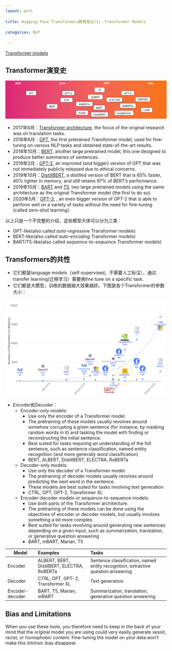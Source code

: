 ```yaml
---
layout: post

title: Hugging Face Transformers教程笔记(1)：Transformer Models

categories: NLP

---
```


[Transformer models](https://huggingface.co/course/chapter1)

## Transformer演变史

![image01](/images/posts/2021072801.png)

- 2017年6月：[Transformer architecture](https://arxiv.org/abs/1706.03762), the focus of the original research was on translation tasks.
- 2018年6月：[GPT](https://cdn.openai.com/research-covers/language-unsupervised/language_understanding_paper.pdf), the first pretrained Transformer model, used for fine-tuning on various NLP tasks and obtained state-of-the-art results.
- 2018年10月：[BERT](https://arxiv.org/abs/1810.04805), another large pretrained model, this one designed to produce better summaries of sentences.
- 2019年2月：[GPT-2](https://cdn.openai.com/better-language-models/language_models_are_unsupervised_multitask_learners.pdf), an improved (and bigger) version of GPT that was not immediately publicly released due to ethical concerns.
- 2019年10月：[DistillBERT](https://arxiv.org/abs/1910.01108), a distilled version of BERT that is 60% faster, 40% lighter in memory, and still retains 97% of BERT’s performance.
- 2019年10月：[BART](https://arxiv.org/abs/1910.13461) and [T5](https://arxiv.org/abs/1910.10683), two large pretrained models using the same architecture as the original Transformer model (the first to do so).
- 2020年5月：[GPT-3](https://arxiv.org/abs/2005.14165), , an even bigger version of GPT-2 that is able to perform well on a variety of tasks without the need for fine-tuning (called zero-shot learning).

以上只是一个不完整的介绍，这些模型大体可以分为三类：

- GPT-like(also called *auto-regressive* Transformer models)
- BERT-like(also called *auto-encoding* Transformer models)
- BART/T5-like(also called *sequence-to-sequence* Transformer models)

## Transformers的共性

- 它们都是language models（self-supervised，不需要人工标注），通过transfer learning(迁移学习）需要再fine tune on a specific task.
- 它们都是大模型，训练的数据越大效果越好。下图是各个Transformer的参数大小：

![image2](/images/posts/2021072802.png)

- Encoder和Decoder：
    - Encoder-only models:  
        - Use only the encoder of a Transformer model.
        - The pretraining of these models usually revolves around somehow corrupting a given sentence (for instance, by masking random words in it) and tasking the model with finding or reconstructing the initial sentence. 
        - Best suited for tasks requiring an understanding of the full sentence, such as sentence classification, named entity recognition (and more generally word classification)
        - BERT, ALBERT, DistillBERT, ELECTRA, RoBERTa
    - Decoder-only models: 
        - Use only the decoder of a Transformer model.
        - The pretraining of decoder models usually revolves around predicting the next word in the sentence.
        - These models are best suited for tasks involving text generation
        - CTRL, GPT, GPT-2, Transformer XL
    - Encoder-decoder models or sequence-to-sequence models: 
        - Use both parts of the Transformer architecture. 
        - The pretraining of these models can be done using the objectives of encoder or decoder models, but usually involves something a bit more complex. 
        - Best suited for tasks revolving around generating new sentences depending on a given input, such as summarization, translation, or generative question answering
        - BART, mBART, Marian, T5

| Model | Examples | Tasks |
|-------|:---------|:------|
| Encoder | ALBERT, BERT, DistilBERT, ELECTRA, RoBERTa | Sentence classification, named entity recognition, extractive question answering |
| Decoder | CTRL, GPT, GPT-2, Transformer XL | Text generation |
|Encoder-decoder | BART, T5, Marian, mBART | Summarization, translation, generative question answering |

## Bias and Limitations

When you use these tools, you therefore need to keep in the back of your mind that the original model you are using could very easily generate sexist, racist, or homophobic content. Fine-tuning the model on your data won’t make this intrinsic bias disappear.
